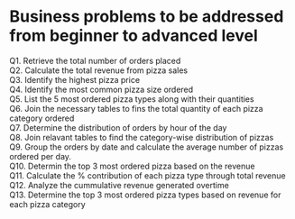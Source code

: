 # Business problems to be addressed from beginner to advanced level
Q1. Retrieve the total number of orders placed </br>
Q2. Calculate the total revenue from pizza sales </br>
Q3. Identify the highest pizza price </br>
Q4. Identify the most common pizza size ordered </br>
Q5. List the 5 most ordered pizza types along with their quantities </br>
Q6. Join the necessary tables to fins the total quantity of each pizza category ordered </br>
Q7. Determine the distribution of orders by hour of the day </br>
Q8. Join relavant tables to find the category-wise distribution of pizzas </br>
Q9. Group the orders by date and calculate the average number of pizzas ordered per day. </br>
Q10. Determin the top 3 most ordered pizza based on the revenue </br>
Q11. Calculate the % contribution of each pizza type through total revenue </br>
Q12. Analyze the cummulative revenue generated overtime </br>
Q13. Determine the top 3 most ordered pizza types based on revenue for each pizza category </br>
